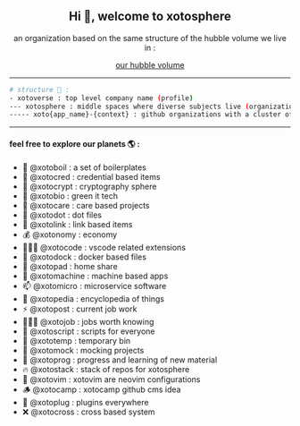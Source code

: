<h2 align="center">Hi 👋, welcome to xotosphere</h2>

<div align="center">

 an organization based on the same structure of the hubble volume we live in : 

   [our hubble volume](https://en.wikipedia.org/wiki/Hubble_volume#:~:text=The%20Hubble%20volume%20is%20approximately,about%201079%20cubic%20meters)

</div>

<hr>

```bash
# structure 🚀 :
- xotoverse : top level company name (profile)
--- xotosphere : middle spaces where diverse subjects live (organization)
----- xoto{app_name}-{context} : github organizations with a cluster of apps based on their designated universe subject (planet)
```

<hr>

<h4>feel free to explore our planets 🌎 :</h4>

- 🔭 @xotoboil : a set of boilerplates
- 🌱 @xotocred : credential based items
- 👯 @xotocrypt : cryptography sphere
- 💠 @xotobio : green it tech
- 🙏 @xotocare : care based projects
- 🏡 @xotodot : dot files
- 🔗 @xotolink : link based items
- 💰 @xotonomy : economy
- 👨🏼‍💻 @xotocode : vscode related extensions
- 🐋 @xotodock : docker based files
- 🏡 @xotopad : home share
- 💬 @xotomachine : machine based apps
- 📫 @xotomicro : microservice software
- 📄 @xotopedia : encyclopedia of things
- ⚡ @xotopost : current job work
- 🧍🏼‍♂️ @xotojob : jobs worth knowing
- 🦁 @xotoscript : scripts for everyone
- 💺 @xototemp : temporary bin
- 🌱 @xotomock : mocking projects
- 📖 @xotoprog : progress and learning of new material
- 🔥 @xotostack : stack of repos for xotosphere
- 🎨 @xotovim : xotovim are neovim configurations
- 🪵 @xotocamp : xotocamp github cms idea
- 🔌 @xotoplug : plugins everywhere
- ❌ @xotocross : cross based system

